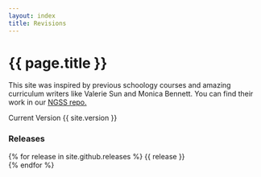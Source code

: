 ```yaml
---
layout: index
title: Revisions
---
```

<!-- Main -->
# {{ page.title }}

This site was inspired by previous schoology courses and 
amazing curriculum writers like Valerie Sun and Monica Bennett.
You can find their work in our [NGSS repo.](https://github.com/BarnabasRobotics/Curriculum-NGSS)

Current Version {{ site.version }}

### Releases
{% for release in site.github.releases %}
{{ release }}  
{% endfor %}
<!-- see github repo tags for revisions -->
<!-- {% for tags in site.repository %}
{% for tag in tags %}
[ {{ tag.id }} ]( {{ tag.link}} )  
{% endfor %}
{% endfor %} -->
